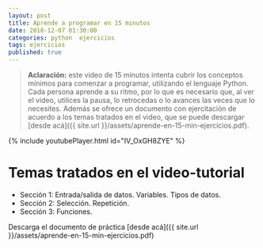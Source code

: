 ```yaml
---
layout: post
title: Aprende a programar en 15 minutos
date: 2018-12-07 01:30:00
categories: python  ejercicios
tags: ejercicios 
published: true
---
```


> **Aclaración:** este video de 15 minutos intenta cubrir los conceptos mínimos para comenzar a programar, utilizando el lenguaje Python. Cada persona aprende a su ritmo, por lo que es necesario que, al ver el video, utilices la pausa, lo retrocedas o lo avances las veces que lo necesites. Además se ofrece un documento con ejercitación de acuerdo a los temas tratados en el video, que se puede descargar [desde acá]({{ site.url }}/assets/aprende-en-15-min-ejercicios.pdf). 

{% include youtubePlayer.html id="IV_OxGH8ZYE" %}


# Temas tratados en el video-tutorial

* Sección 1: Entrada/salida de datos. Variables. Tipos de datos.
* Sección 2: Selección. Repetición.
* Sección 3: Funciones.

Descarga el documento de práctica [desde acá]({{ site.url }}/assets/aprende-en-15-min-ejercicios.pdf)
